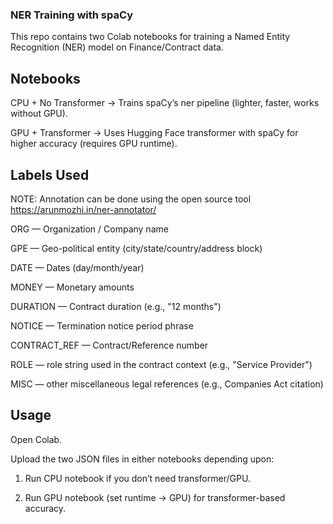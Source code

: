 ### NER Training with spaCy

This repo contains two Colab notebooks for training a Named Entity Recognition (NER) model on Finance/Contract data.

## Notebooks

CPU + No Transformer → Trains spaCy’s ner pipeline (lighter, faster, works without GPU).

GPU + Transformer → Uses Hugging Face transformer with spaCy for higher accuracy (requires GPU runtime).

## Labels Used

NOTE: Annotation can be done using the open source tool https://arunmozhi.in/ner-annotator/

ORG — Organization / Company name

GPE — Geo-political entity (city/state/country/address block)

DATE — Dates (day/month/year)

MONEY — Monetary amounts

DURATION — Contract duration (e.g., "12 months")

NOTICE — Termination notice period phrase

CONTRACT_REF — Contract/Reference number

ROLE — role string used in the contract context (e.g., "Service Provider")

MISC — other miscellaneous legal references (e.g., Companies Act citation)
## Usage

Open Colab.

Upload the two JSON files in either notebooks depending upon:

1. Run CPU notebook if you don’t need transformer/GPU.

2. Run GPU notebook (set runtime → GPU) for transformer-based accuracy.


